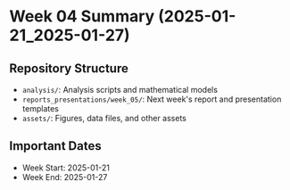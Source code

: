 # Week 04 Summary (2025-01-21_2025-01-27)

## Repository Structure

- `analysis/`: Analysis scripts and mathematical models
- `reports_presentations/week_05/`: Next week's report and presentation templates
- `assets/`: Figures, data files, and other assets

## Important Dates

- Week Start: 2025-01-21
- Week End: 2025-01-27
